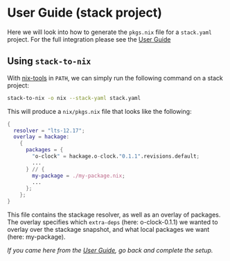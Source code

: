 # User Guide (stack project)

Here we will look into how to generate the `pkgs.nix` file for a
`stack.yaml` project.  For the full integration please see the [User
Guide](/user-guide)

## Using `stack-to-nix`

With [nix-tools](https://github.com/input-output-hk/nix-tools) in
`PATH`, we can simply run the following command on a stack project:

```bash
stack-to-nix -o nix --stack-yaml stack.yaml
```

This will produce a `nix/pkgs.nix` file that looks like the following:
```nix
{
  resolver = "lts-12.17";
  overlay = hackage:
    {
      packages = {
        "o-clock" = hackage.o-clock."0.1.1".revisions.default;
        ...
      } // {
        my-package = ./my-package.nix;
        ...
      };
    };
}
```

This file contains the stackage resolver, as well as an overlay of
packages.  The overlay specifies which `extra-deps` (here: o-clock-0.1.1)
we wanted to overlay over the stackage snapshot, and what local
packages we want (here: my-package).

*If you came here from the [User Guide](/user-guide), go back and
 complete the setup.*
